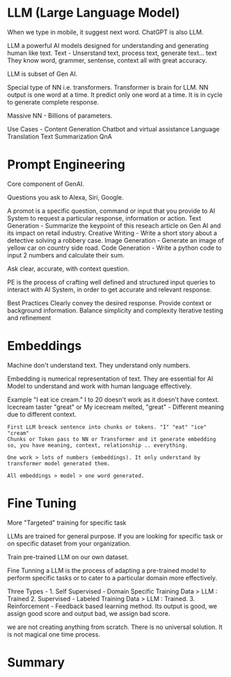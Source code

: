 # LLM (Large Language Model)
When we type in mobile, it suggest next word.
ChatGPT is also LLM.

LLM a powerful AI models designed for understanding and generating human like text.
    Text - Unserstand text, process text, generate text... text
    They know word, grammer, sentense, context all with great accuracy.

LLM is subset of Gen AI.

Special type of NN i.e. transformers. Transformer is brain for LLM.
NN output is one word at a time.
It predict only one word at a time. It is in cycle to generate complete response.

Massive NN - Billions of parameters.

Use Cases -
    Content Generation
    Chatbot and virtual assistance
    Language Translation
    Text Summarization
    QnA

# Prompt Engineering
Core component of GenAI.

Questions you ask to Alexa, Siri, Google.

A promot is a specific question, command or input that you provide to AI System to request a particular response, information or action.
    Text Generation - Summarize the keypoint of this reseach article on Gen AI and its impact on retail industry.
    Creative Writing - Write a short story about a detective solving a robbery case.
    Image Generation - Generate an image of yellow car on country side road.
    Code Generation - Write a python code to input 2 numbers and calculate their sum.

Ask clear, accurate, with context question.

PE is the process of crafting well defined and structured input queries to interact with AI System, in order to get accurate and relevant response.

Best Practices
    Clearly convey the desired response.
    Provide context or background information.
    Balance simplicity and complexity
    Iterative testing and refinement

# Embeddings
Machine don't understand text. They understand only numbers.

Embedding is numerical representation of text. They are essential for AI Model to understand and work with human language effectively.

Example
    "I eat ice cream."
    I to 20 doesn't work as it doesn't have context.
    Icecream taster "great" or My icecream melted, "great" - Different meaning due to different context.

    First LLM breack sentence into chunks or tokens. "I" "eat" "ice" "cream" 
    Chunks or Token pass to NN or Transformer and it generate embedding so, you have meaning, context, relationship .. everything.

    One work > lots of numbers (embeddings). It only understand by transformer model generated them.

    All embeddings > model > one word generated.

# Fine Tuning
More "Targeted" training for specific task

LLMs are trained for general purpose. If you are looking for specific task or on specific dataset from your organization.

Train pre-trained LLM on our own dataset.

Fine Tunning a LLM is the process of adapting a pre-trained model to perform specific tasks or to cater to a particular domain more effectively.

Three Types -
    1. Self Supervised - Domain Specific Training Data > LLM : Trained
    2. Supervised - Labeled Training Data > LLM : Trained.
    3. Reinforcement - Feedback based learning method. Its output is good, we assign good score and output bad, we assign bad score.

we are not creating anything from scratch. There is no universal solution. It is not magical one time process.

# Summary